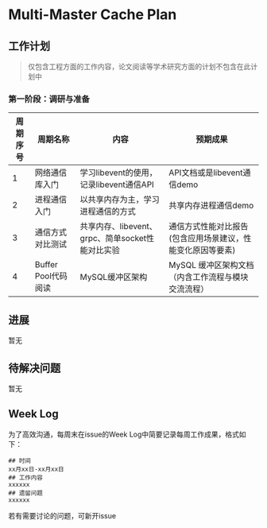 # Multi-Master Cache Plan
## 工作计划
>仅包含工程方面的工作内容，论文阅读等学术研究方面的计划不包含在此计划中
### 第一阶段：调研与准备
|  周期序号   |  周期名称   | 内容  |  预期成果  |
|  ----  | ----  | ----  | ----  |
| 1 | 网络通信库入门  | 学习libevent的使用，记录libevent通信API | API文档或是libevent通信demo |
| 2 | 进程通信入门  | 以共享内存为主，学习进程通信的方式 | 共享内存进程通信demo |
| 3 | 通信方式对比测试  | 共享内存、libevent、grpc、简单socket性能对比实验 | 通信方式性能对比报告(包含应用场景建议，性能变化原因等要素) |
| 4 | Buffer Pool代码阅读  | MySQL缓冲区架构 | MySQL 缓冲区架构文档（内含工作流程与模块交流流程） |

## 进展
暂无
## 待解决问题
暂无

## Week Log
为了高效沟通，每周末在issue的Week Log中简要记录每周工作成果，格式如下：
```
## 时间
xx月xx日-xx月xx日
## 工作内容
xxxxxx
## 遗留问题
xxxxxx
```
若有需要讨论的问题，可新开issue
